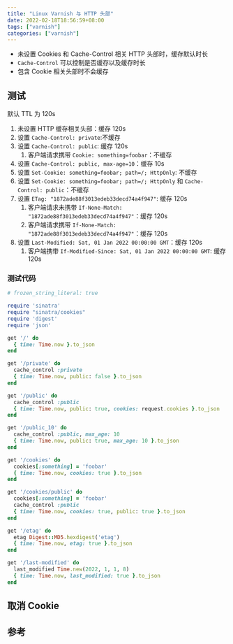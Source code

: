 ```yaml
---
title: "Linux Varnish 与 HTTP 头部"
date: 2022-02-18T18:56:59+08:00
tags: ["varnish"]
categories: ["varnish"]
---
```


- 未设置 Cookies 和 Cache-Control 相关 HTTP 头部时，缓存默认时长
- `Cache-Control` 可以控制是否缓存以及缓存时长
- 包含 Cookie 相关头部时不会缓存

## 测试

默认 TTL 为 120s

1. 未设置 HTTP 缓存相关头部：缓存 120s
2. 设置 `Cache-Control: private`:不缓存
3. 设置 `Cache-Control: public`: 缓存 120s
    1. 客户端请求携带 `Cookie: something=foobar`：不缓存
4. 设置 `Cache-Control: public, max-age=10`：缓存 10s
5. 设置 `Set-Cookie: something=foobar; path=/; HttpOnly`: 不缓存
6. 设置 `Set-Cookie: something=foobar; path=/; HttpOnly` 和 `Cache-Control: public`：不缓存
7. 设置 `ETag: "1872ade88f3013edeb33decd74a4f947"`: 缓存 120s
    1. 客户端请求未携带 `If-None-Match: "1872ade88f3013edeb33decd74a4f947"`：缓存 120s
    2. 客户端请求携带 `If-None-Match: "1872ade88f3013edeb33decd74a4f947"`：缓存 120s
8. 设置 `Last-Modified: Sat, 01 Jan 2022 00:00:00 GMT`：缓存 120s
    1. 客户端携带 `If-Modified-Since: Sat, 01 Jan 2022 00:00:00 GMT`: 缓存 120s

### 测试代码

```ruby
# frozen_string_literal: true

require 'sinatra'
require "sinatra/cookies"
require 'digest'
require 'json'

get '/' do
  { time: Time.now }.to_json
end

get '/private' do
  cache_control :private
  { time: Time.now, public: false }.to_json
end

get '/public' do
  cache_control :public
  { time: Time.now, public: true, cookies: request.cookies }.to_json
end

get '/public_10' do
  cache_control :public, max_age: 10
  { time: Time.now, public: true, max_age: 10 }.to_json
end

get '/cookies' do
  cookies[:something] = 'foobar'
  { time: Time.now, cookies: true }.to_json
end

get '/cookies/public' do
  cookies[:something] = 'foobar'
  cache_control :public
  { time: Time.now, cookies: true, public: true }.to_json
end

get '/etag' do
  etag Digest::MD5.hexdigest('etag')
  { time: Time.now, etag: true }.to_json
end

get '/last-modified' do
  last_modified Time.new(2022, 1, 1, 8)
  { time: Time.now, last_modified: true }.to_json
end
```

## 取消 Cookie

## 参考
